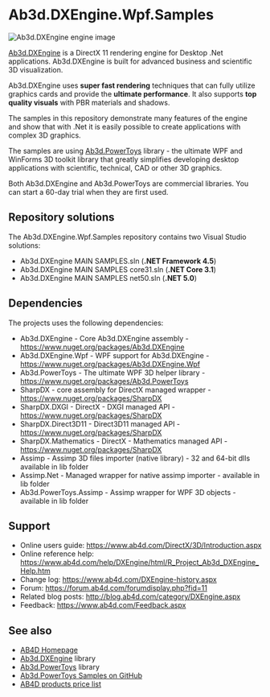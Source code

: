 # Ab3d.DXEngine.Wpf.Samples

![Ab3d.DXEngine engine image](https://www.ab4d.com/images/DXEngine/DXEngine-car_engine-500.png)

[Ab3d.DXEngine](https://www.ab4d.com/DXEngine.aspx) is a DirectX 11 rendering engine for Desktop .Net applications. Ab3d.DXEngine is built for advanced business and scientific 3D visualization.

Ab3d.DXEngine uses **super fast rendering** techniques that can fully utilize graphics cards and provide the **ultimate performance**. It also supports **top quality visuals** with PBR materials and shadows.

The samples in this repository demonstrate many features of the engine and show that with .Net it is easily possible to create applications with complex 3D graphics.

The samples are using [Ab3d.PowerToys](https://www.ab4d.com/PowerToys.aspx) library - the ultimate WPF and WinForms 3D toolkit library that greatly simplifies developing desktop applications with scientific, technical, CAD or other 3D graphics.

Both Ab3d.DXEngine and Ab3d.PowerToys are commercial libraries. You can start a 60-day trial when they are first used.

## Repository solutions

The Ab3d.DXEngine.Wpf.Samples repository contains two Visual Studio solutions:
* Ab3d.DXEngine MAIN SAMPLES.sln (**.NET Framework 4.5**)
* Ab3d.DXEngine MAIN SAMPLES core31.sln (**.NET Core 3.1**)
* Ab3d.DXEngine MAIN SAMPLES net50.sln (**.NET 5.0**)

## Dependencies

The projects uses the following dependencies:
* Ab3d.DXEngine - Core Ab3d.DXEngine assembly - https://www.nuget.org/packages/Ab3d.DXEngine
* Ab3d.DXEngine.Wpf - WPF support for Ab3d.DXEngine - https://www.nuget.org/packages/Ab3d.DXEngine.Wpf
* Ab3d.PowerToys - The ultimate WPF 3D helper library - https://www.nuget.org/packages/Ab3d.PowerToys
* SharpDX - core assembly for DirectX managed wrapper - https://www.nuget.org/packages/SharpDX
* SharpDX.DXGI - DirectX - DXGI managed API - https://www.nuget.org/packages/SharpDX
* SharpDX.Direct3D11 - Direct3D11 managed API - https://www.nuget.org/packages/SharpDX
* SharpDX.Mathematics - DirectX - Mathematics managed API - https://www.nuget.org/packages/SharpDX
* Assimp - Assimp 3D files importer (native library) - 32 and 64-bit dlls available in lib folder
* Assimp.Net - Managed wrapper for native assimp importer - available in lib folder
* Ab3d.PowerToys.Assimp - Assimp wrapper for WPF 3D objects - available in lib folder

## Support

* Online users guide: https://www.ab4d.com/DirectX/3D/Introduction.aspx
* Online reference help: https://www.ab4d.com/help/DXEngine/html/R_Project_Ab3d_DXEngine_Help.htm
* Change log: https://www.ab4d.com/DXEngine-history.aspx
* Forum: https://forum.ab4d.com/forumdisplay.php?fid=11
* Related blog posts: http://blog.ab4d.com/category/DXEngine.aspx
* Feedback: https://www.ab4d.com/Feedback.aspx

## See also

* [AB4D Homepage](https://www.ab4d.com/)
* [Ab3d.DXEngine](https://www.ab4d.com/DXEngine.aspx) library
* [Ab3d.PowerToys](https://www.ab4d.com/PowerToys.aspx) library
* [Ab3d.PowerToys Samples on GitHub](https://github.com/ab4d/Ab3d.PowerToys.Wpf.Samples)
* [AB4D products price list](https://www.ab4d.com/Purchase.aspx#DXEngine)
